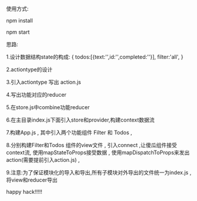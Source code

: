 
使用方式:

npm install

npm start






思路:

1.设计数据结构state的构成:
 {
	todos:[{text:'',id:'',completed:''}],
	filter:'all',
}

2.actiontype的设计

3.引入actiontype 写出 action.js

4.写出功能对应的reducer

5.在store.js中combine功能reducer 

6.在主目录index.js下面引入store和provider,构建context数据流

7.构建App.js , 其中引入两个功能组件 Filter 和 Todos ,

8.分别构建Filter和Todos 组件的view文件 , 引入connect ,让傻瓜组件接受context流, 使用mapStateToProps接受数据 , 使用mapDispatchToProps来发出action(需要提前引入action.js) ,

9.注意:为了保证模块化的导入和导出,所有子模块对外导出的文件统一为index.js , 将view和reducer导出




happy hack!!!!!
